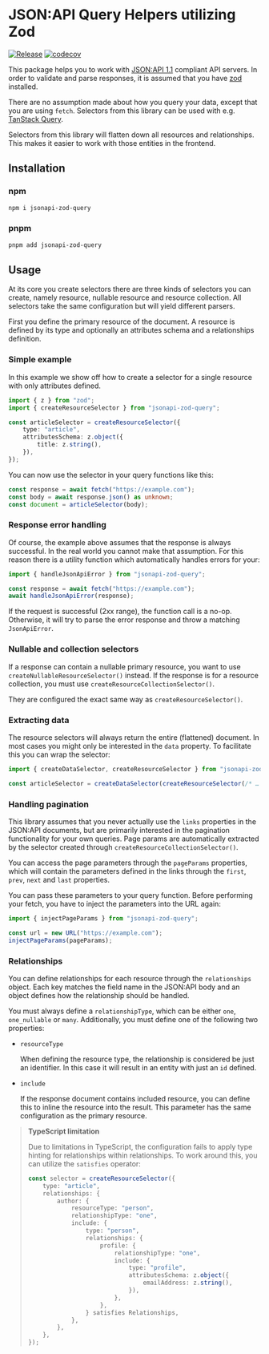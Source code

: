 # JSON:API Query Helpers utilizing Zod

[![Release](https://github.com/DASPRiD/jsonapi-zod-query/actions/workflows/release.yml/badge.svg)](https://github.com/DASPRiD/mikro-orm-js-joda/actions/workflows/release.yml)
[![codecov](https://codecov.io/gh/DASPRiD/jsonapi-zod-query/graph/badge.svg?token=UuDIjaXCq7)](https://codecov.io/gh/DASPRiD/jsonapi-zod-query)

This package helps you to work with [JSON:API 1.1](https://jsonapi.org/) compliant API servers. In order to validate
and parse responses, it is assumed that you have [zod](https://www.npmjs.com/package/zod) installed.

There are no assumption made about how you query your data, except that you are using `fetch`. Selectors from this
library can be used with e.g. [TanStack Query](https://tanstack.com/query/latest).

Selectors from this library will flatten down all resources and relationships. This makes it easier to work with those
entities in the frontend.

## Installation

### npm
```bash
npm i jsonapi-zod-query
```

### pnpm
```bash
pnpm add jsonapi-zod-query
```

## Usage

At its core you create selectors there are three kinds of selectors you can create, namely resource, nullable resource
and resource collection. All selectors take the same configuration but will yield different parsers.

First you define the primary resource of the document. A resource is defined by its type and optionally an attributes
schema and a relationships definition.

### Simple example

In this example we show off how to create a selector for a single resource with only attributes defined.

```typescript
import { z } from "zod";
import { createResourceSelector } from "jsonapi-zod-query";

const articleSelector = createResourceSelector({
    type: "article",
    attributesSchema: z.object({
        title: z.string(),
    }),
});
```

You can now use the selector in your query functions like this:

```typescript
const response = await fetch("https://example.com");
const body = await response.json() as unknown;
const document = articleSelector(body);
```

### Response error handling

Of course, the example above assumes that the response is always successful. In the real world you cannot make that
assumption. For this reason there is a utility function which automatically handles errors for your:

```typescript
import { handleJsonApiError } from "jsonapi-zod-query";

const response = await fetch("https://example.com");
await handleJsonApiError(response);
```

If the request is successful (2xx range), the function call is a no-op. Otherwise, it will try to parse the error
response and throw a matching `JsonApiError`. 

### Nullable and collection selectors

If a response can contain a nullable primary resource, you want to use `createNullableResourceSelector()` instead.
If the response is for a resource collection, you must use `createResourceCollectionSelector()`.

They are configured the exact same way as `createResourceSelector()`.

### Extracting data

The resource selectors will always return the entire (flattened) document. In most cases you might only be interested
in the `data` property. To facilitate this you can wrap the selector:

```typescript
import { createDataSelector, createResourceSelector } from "jsonapi-zod-query";

const articleSelector = createDataSelector(createResourceSelector(/* … */));
```

### Handling pagination

This library assumes that you never actually use the `links` properties in the JSON:API documents, but are primarily
interested in the pagination functionality for your own queries. Page params are automatically extracted by the
selector created through `createResourceCollectionSelector()`.

You can access the page parameters through the `pageParams` properties, which will contain the parameters defined in the
links through the `first`, `prev`, `next` and `last` properties.

You can pass these parameters to your query function. Before performing your fetch, you have to inject the parameters
into the URL again:

```typescript
import { injectPageParams } from "jsonapi-zod-query";

const url = new URL("https://example.com");
injectPageParams(pageParams);
```

### Relationships

You can define relationships for each resource through the `relationships` object. Each key matches the field name
in the JSON:API body and an object defines how the relationship should be handled.

You must always define a `relationshipType`, which can be either `one`, `one_nullable` or `many`. Additionally, you
must define one of the following two properties:

- `resourceType`

  When defining the resource type, the relationship is considered be just an identifier. In this case it will result in
  an entity with just an `id` defined.

- `include`

  If the response document contains included resource, you can define this to inline the resource into the result. This
  parameter has the same configuration as the primary resource.

> **TypeScript limitation**
> 
> Due to limitations in TypeScript, the configuration fails to apply type hinting for relationships within
> relationships. To work around this, you can utilize the `satisfies` operator:
> 
> ```typescript
> const selector = createResourceSelector({
>     type: "article",
>     relationships: {
>         author: {
>             resourceType: "person",
>             relationshipType: "one",
>             include: {
>                 type: "person",
>                 relationships: {
>                     profile: {
>                         relationshipType: "one",
>                         include: {
>                             type: "profile",
>                             attributesSchema: z.object({
>                                 emailAddress: z.string(),
>                             }),
>                         },
>                     },
>                 } satisfies Relationships,
>             },
>         },
>     },
> });
> ```
